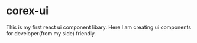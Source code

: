 # corex-ui
This is my first react ui component libary. Here I am creating ui components for developer(from my side) friendly.
